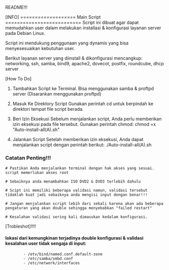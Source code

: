 README!!!

[INFO] 
=================== Main Script ==========================
Script ini dibuat agar dapat memudahkan user dalam melakukan installasi & konfigurasi layanan server pada Debian Linux.

Script ini mendukung penggunaan yang dynamis yang bisa menyesesuaikan kebutuhan user.

Berikut layanan server yang diinstall & dikonfigurasi mencangkup:
networking, ssh, samba, bind9, apache2, dovecot, postfix, roundcube, dhcp server

[How To Do]
1. Tambahkan Script ke Terminal. Bisa menggunakan samba & proftpd server
		(Disarankan menggunakan proftpd)

2. Masuk Ke Direktory Script
Gunakan perintah cd untuk berpindah ke direktori tempat file script berada.

2. Beri Izin Eksekusi
Sebelum menjalankan script, Anda perlu memberikan izin eksekusi pada file tersebut. Gunakan perintah chmod:
		chmod +x "Auto-install-all(A).sh"

3. Jalankan Script
Setelah memberikan izin eksekusi, Anda dapat menjalankan script dengan perintah berikut:
		./Auto-install-all(A).sh


### Catatan Penting!!!
	# Pastikan Anda menjalankan terminal dengan hak akses yang sesuai.  	script memerlukan akses root

	# Sebaiknya anda menambahkan ISO DVD2 & DVD3 terlebih dahulu
		
	# Scipt ini memiliki beberapa validasi namun, validasi tersebut 	tidaklah kuat jadi sebaiknya anda mengisi input dengan benar!!!

	# Jangan menjalankan script lebih dari sekali karena akan ada beberapa 	pengaturan yang akan double sehingga menyebabkan "failed restart"
	
	# Kesalahan validasi sering kali dimasukan kedalam konfigurasi.

[Trobleshot]!!!!
####	lokasi dari kemungkinan terjadinya double konfigurasi & validasi 	kesalahan user tidak sengaja di input:
			- /etv/bind/named.conf.default-zone
			- /etc/samba/smbd.conf
			- /etc/network/interfaces
			

